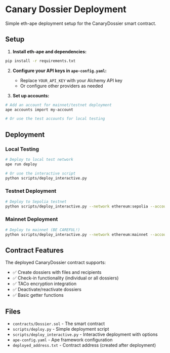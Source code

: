 # Canary Dossier Deployment

Simple eth-ape deployment setup for the CanaryDossier smart contract.

## Setup

1. **Install eth-ape and dependencies:**
```bash
pip install -r requirements.txt
```

2. **Configure your API keys in `ape-config.yaml`:**
   - Replace `YOUR_API_KEY` with your Alchemy API key
   - Or configure other providers as needed

3. **Set up accounts:**
```bash
# Add an account for mainnet/testnet deployment
ape accounts import my-account

# Or use the test accounts for local testing
```

## Deployment

### Local Testing
```bash
# Deploy to local test network
ape run deploy

# Or use the interactive script
python scripts/deploy_interactive.py
```

### Testnet Deployment
```bash
# Deploy to Sepolia testnet
python scripts/deploy_interactive.py --network ethereum:sepolia --account my-account
```

### Mainnet Deployment
```bash
# Deploy to mainnet (BE CAREFUL!)
python scripts/deploy_interactive.py --network ethereum:mainnet --account my-account
```

## Contract Features

The deployed CanaryDossier contract supports:
- ✅ Create dossiers with files and recipients
- ✅ Check-in functionality (individual or all dossiers)
- ✅ TACo encryption integration
- ✅ Deactivate/reactivate dossiers
- ✅ Basic getter functions

## Files

- `contracts/Dossier.sol` - The smart contract
- `scripts/deploy.py` - Simple deployment script
- `scripts/deploy_interactive.py` - Interactive deployment with options
- `ape-config.yaml` - Ape framework configuration
- `deployed_address.txt` - Contract address (created after deployment) 